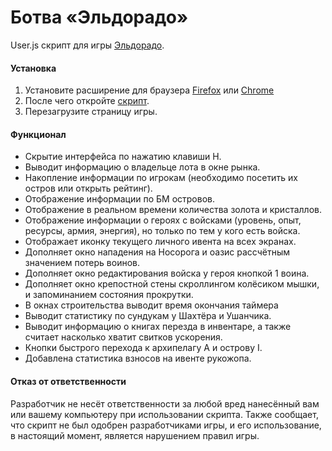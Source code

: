 # Ботва «Эльдорадо»
User.js скрипт для игры [Эльдорадо](https://eldorado.botva.ru).

#### Установка
1. Установите расширение для браузера [Firefox](https://addons.mozilla.org/ru/firefox/addon/greasemonkey/) или [Chrome](https://chrome.google.com/webstore/detail/tampermonkey/dhdgffkkebhmkfjojejmpbldmpobfkfo)
2. После чего откройте [скрипт](https://github.com/lugovov/eldorado/raw/master/market.user.js).
3. Перезагрузите страницу игры.

#### Функционал
- Скрытие интерфейса по нажатию клавиши H.
- Выводит информацию о владельце лота в окне рынка.
- Накопление информации по игрокам (необходимо посетить их остров или открыть рейтинг).
- Отображение информации по БМ островов.
- Отображение в реальном времени количества золота и кристаллов.
- Отображение информации о героях с войсками (уровень, опыт, ресурсы, армия, энергия), но только по тем у кого есть войска.
- Отображает иконку текущего личного ивента на всех экранах.
- Дополняет окно нападения на Носорога и оазис рассчётным значением потерь воинов.
- Дополняет окно редактирования войска у героя кнопкой 1 воина.
- Дополняет окно крепостной стены скроллингом колёсиком мышки, и запоминанием состояния прокрутки.
- В окнах строительства выводит время окончания таймера
- Выводит статистику по сундукам у Шахтёра и Ушанчика.
- Выводит информацию о книгах перезда в инвентаре, а также считает насколько хватит свитков ускорения.
- Кнопки быстрого перехода к архипелагу A и острову I.
- Добавлена статистика взносов на ивенте рукожопа.

#### Отказ от ответственности
Разработчик не несёт ответственности за любой вред нанесённый вам или вашему компьютеру при использовании скрипта. Также сообщает, что скрипт не был одобрен разработчиками игры, и его использование, в настоящий момент, является нарушением правил игры.
